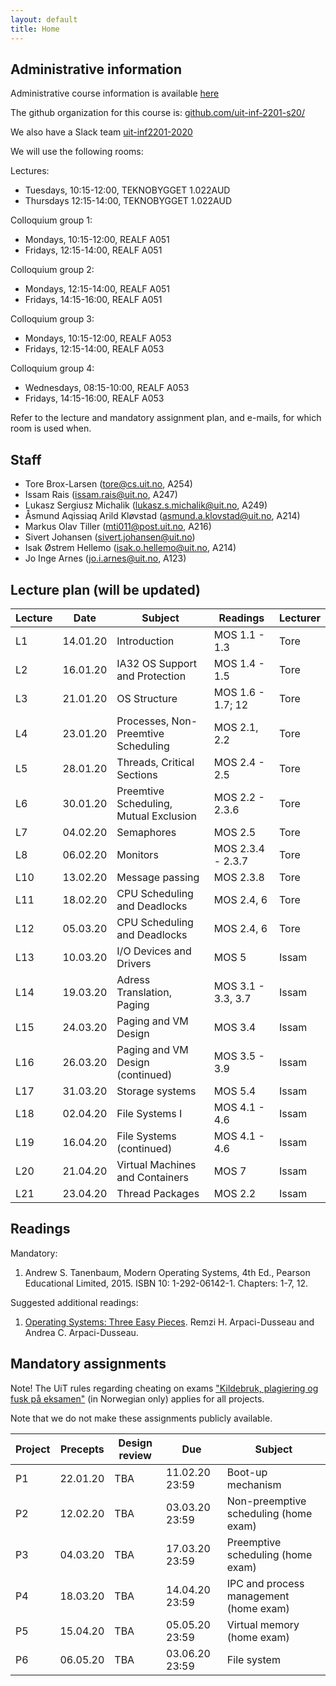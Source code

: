 ```yaml
---
layout: default
title: Home
---
```


## Administrative information

Administrative course information is available [here](https://uit.no/utdanning/emner/emne/641490/inf-2201)

The github organization for this course is: [github.com/uit-inf-2201-s20/](https://github.com/uit-inf-2201-s20/)

We also have a Slack team [uit-inf2201-2020](https://uit-inf2201-2020.slack.com)

We will use the following rooms:

Lectures:
* Tuesdays, 10:15-12:00, TEKNOBYGGET 1.022AUD
* Thursdays 12:15-14:00, TEKNOBYGGET 1.022AUD

Colloquium group 1:
* Mondays, 10:15-12:00, REALF A051
* Fridays, 12:15-14:00, REALF A051

Colloquium group 2:
* Mondays, 12:15-14:00, REALF A051
* Fridays, 14:15-16:00, REALF A051

Colloquium group 3:
* Mondays, 10:15-12:00, REALF A053
* Fridays, 12:15-14:00, REALF A053

Colloquium group 4:
* Wednesdays, 08:15-10:00, REALF A053
* Fridays, 14:15-16:00, REALF A053

Refer to the lecture and mandatory assignment plan, and e-mails, for which room is used when.

## Staff

* Tore Brox-Larsen (tore@cs.uit.no, A254)
* Issam Rais (issam.rais@uit.no, A247)
* Lukasz Sergiusz Michalik (lukasz.s.michalik@uit.no, A249)
* Åsmund Aqissiaq Arild Kløvstad (asmund.a.klovstad@uit.no, A214)
* Markus Olav Tiller (mti011@post.uit.no, A216)
* Sivert Johansen (sivert.johansen@uit.no)
* Isak Østrem Hellemo (isak.o.hellemo@uit.no, A214)
* Jo Inge Arnes (jo.i.arnes@uit.no, A123)

## Lecture plan (will be updated)

| Lecture | Date | Subject	    | Readings  | Lecturer  |
|---------|------|--------------|-----------|-----------|
| L1  | 14.01.20 | Introduction | MOS 1.1 - 1.3  | Tore |
| L2  | 16.01.20 | IA32 OS Support and Protection| MOS 1.4 - 1.5 | Tore |
| L3  | 21.01.20 | OS Structure | MOS 1.6 - 1.7; 12 | Tore |
| L4  | 23.01.20 | Processes, Non-Preemtive Scheduling | MOS 2.1, 2.2 | Tore |
| L5  | 28.01.20 | Threads, Critical Sections | MOS 2.4 - 2.5 | Tore |
| L6  | 30.01.20 | Preemtive Scheduling, Mutual Exclusion | MOS 2.2 - 2.3.6 | Tore |
| L7  | 04.02.20 | Semaphores | MOS 2.5 | Tore |
| L8  | 06.02.20 | Monitors | MOS 2.3.4 - 2.3.7 | Tore |
| L10 | 13.02.20 | Message passing | MOS 2.3.8 | Tore |
| L11 | 18.02.20 | CPU Scheduling and Deadlocks | MOS 2.4, 6 | Tore |
| L12 | 05.03.20 | CPU Scheduling and Deadlocks | MOS 2.4, 6 | Tore |
| L13 | 10.03.20 | I/O Devices and Drivers | MOS 5 | Issam |
| L14 | 19.03.20 | Adress Translation, Paging | MOS 3.1 - 3.3, 3.7| Issam |
| L15 | 24.03.20 | Paging and VM Design | MOS 3.4 | Issam |
| L16 | 26.03.20 | Paging and VM Design (continued) | MOS 3.5 - 3.9 | Issam |
| L17 | 31.03.20 | Storage systems | MOS 5.4 | Issam |
| L18 | 02.04.20 | File Systems I | MOS 4.1 - 4.6 | Issam |
| L19 | 16.04.20 | File Systems (continued) | MOS 4.1 - 4.6 | Issam |
| L20 | 21.04.20 | Virtual Machines and Containers | MOS 7 | Issam |
| L21 | 23.04.20 | Thread Packages | MOS 2.2 | Issam |


## Readings

Mandatory:

1. Andrew S. Tanenbaum, Modern Operating Systems, 4th Ed., Pearson Educational Limited, 2015. ISBN 10: 1-292-06142-1. Chapters: 1-7, 12.

Suggested additional readings:

1. [Operating Systems: Three Easy Pieces](http://pages.cs.wisc.edu/~remzi/OSTEP/). Remzi H. Arpaci-Dusseau and Andrea C. Arpaci-Dusseau.


## Mandatory assignments

Note! The UiT rules regarding cheating on exams ["Kildebruk, plagiering og fusk på eksamen"](https://uit.no/om/enhet/artikkel?p_document_id=473719&p_dimension_id=88138&men=28714) (in Norwegian only) applies for all projects.

Note that we do not make these assignments publicly available.

| Project |	Precepts | Design review | Due | Subject|
|---------|----------|----------|----------|---------|
| P1      | 22.01.20 | TBA      | 11.02.20 23:59 | Boot-up mechanism |
| P2      | 12.02.20 | TBA      | 03.03.20 23:59 | Non-preemptive scheduling (home exam) |
| P3      | 04.03.20 | TBA      | 17.03.20 23:59 | Preemptive scheduling (home exam) |
| P4      | 18.03.20 | TBA      | 14.04.20 23:59 | IPC and process management (home exam) |
| P5      | 15.04.20 | TBA      | 05.05.20 23:59 | Virtual memory (home exam) |
| P6      | 06.05.20 | TBA      | 03.06.20 23:59 | File system |
